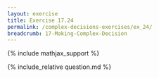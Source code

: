```yaml
---
layout: exercise
title: Exercise 17.24
permalink: /complex-decisions-exercises/ex_24/
breadcrumb: 17-Making-Complex-Decision
---
```


{% include mathjax_support %}

<div><i class="arrow-up loader" data-chapter="complex-decisions-exercises" data-exercise="ex_24" data-rating="0"></i></div>
{% include_relative question.md %}
